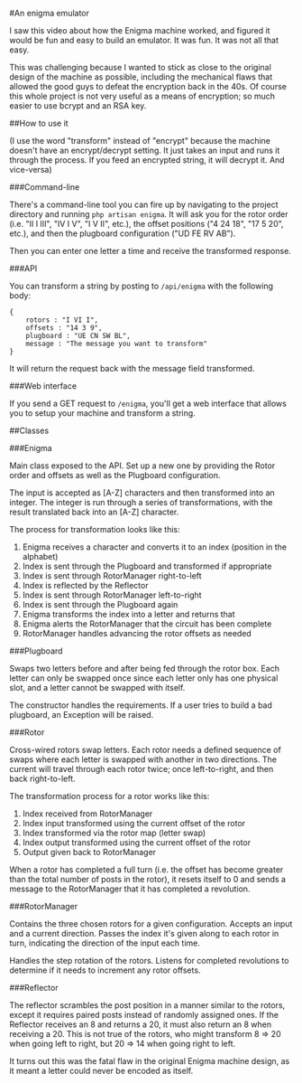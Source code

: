 #An enigma emulator

I saw this video about how the Enigma machine worked, and figured it would be fun and easy to build an emulator. It was fun. It was not all that easy.

This was challenging because I wanted to stick as close to the original design of the machine as possible, including the mechanical flaws that allowed the good guys to defeat the encryption back in the 40s. Of course this whole project is not very useful as a means of encryption; so much easier to use bcrypt and an RSA key.

##How to use it

(I use the word "transform" instead of "encrypt" because the machine doesn't have an encrypt/decrypt setting. It just takes an input and runs it through the process. If you feed an encrypted string, it will decrypt it. And vice-versa)

###Command-line

There's a command-line tool you can fire up by navigating to the project directory and running `php artisan enigma`. It will ask you for the rotor order (i.e. "II I III", "IV I V", "I V II", etc.), the offset positions ("4 24 18", "17 5 20", etc.), and then the plugboard configuration ("UD FE RV AB").

Then you can enter one letter a time and receive the transformed response.

###API

You can transform a string by posting to `/api/enigma` with the following body:

```
{
	rotors : "I VI I",
	offsets : "14 3 9",
	plugboard : "UE CN SW BL",
	message : "The message you want to transform"
}
```

It will return the request back with the message field transformed.

###Web interface

If you send a GET request to `/enigma`, you'll get a web interface that allows you to setup your machine and transform a string.


##Classes

###Enigma

Main class exposed to the API. Set up a new one by providing the Rotor order and offsets as well as the Plugboard configuration.

The input is accepted as [A-Z] characters and then transformed into an integer. The integer is run through a series of transformations, with the result translated back into an [A-Z] character.

The process for transformation looks like this:

1. Enigma receives a character and converts it to an index (position in the alphabet)
2. Index is sent through the Plugboard and transformed if appropriate
3. Index is sent through RotorManager right-to-left
4. Index is reflected by the Reflector
5. Index is sent through RotorManager left-to-right
6. Index is sent through the Plugboard again
7. Enigma transforms the index into a letter and returns that
8. Enigma alerts the RotorManager that the circuit has been complete
9. RotorManager handles advancing the rotor offsets as needed

###Plugboard

Swaps two letters before and after being fed through the rotor box. Each letter can only be swapped once since each letter only has one physical slot, and a letter cannot be swapped with itself.

The constructor handles the requirements. If a user tries to build a bad plugboard, an Exception will be raised.

###Rotor

Cross-wired rotors swap letters. Each rotor needs a defined sequence of swaps where each letter is swapped with another in two directions. The current will travel through each rotor twice; once left-to-right, and then back right-to-left.

The transformation process for a rotor works like this:

1. Index received from RotorManager
2. Index input transformed using the current offset of the rotor
3. Index transformed via the rotor map (letter swap)
4. Index output transformed using the current offset of the rotor
5. Output given back to RotorManager

When a rotor has completed a full turn (i.e. the offset has become greater than the total number of posts in the rotor), it resets itself to 0 and sends a message to the RotorManager that it has completed a revolution.

###RotorManager

Contains the three chosen rotors for a given configuration. Accepts an input and a current direction. Passes the index it's given along to each rotor in turn, indicating the direction of the input each time.

Handles the step rotation of the rotors. Listens for completed revolutions to determine if it needs to increment any rotor offsets.

###Reflector

The reflector scrambles the post position in a manner similar to the rotors, except it requires paired posts instead of randomly assigned ones. If the Reflector receives an 8 and returns a 20, it must also return an 8 when receiving a 20. This is not true of the rotors, who might transform 8 => 20 when going left to right, but 20 => 14 when going right to left.

It turns out this was the fatal flaw in the original Enigma machine design, as it meant a letter could never be encoded as itself.